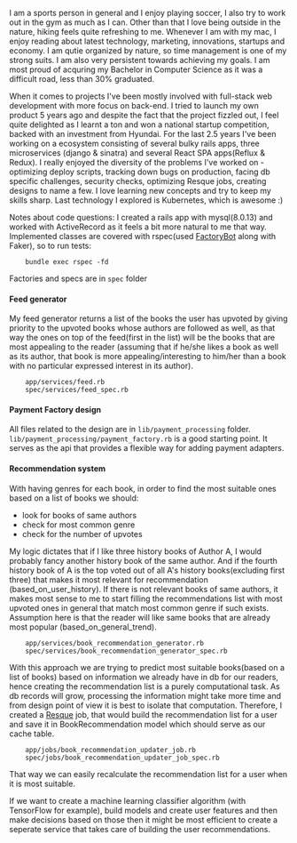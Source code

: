 I am a sports person in general and I enjoy playing soccer, I also try to work out in the gym as much as I can. Other than that I love being outside in the nature, hiking feels quite refreshing to me. Whenever I am with my mac, I enjoy reading about latest technology, marketing, innovations, startups and economy. I am qutie organized by nature, so time management is one of my strong suits. I am also very persistent towards achieving my goals. I am most proud of acquring my Bachelor in Computer Science as it was a difficult road, less than 30% graduated.

When it comes to projects I've been mostly involved with full-stack web development with more focus on back-end. I tried to launch my own product 5 years ago and despite the fact that the project fizzled out, I feel quite delighted as I learnt a ton and won a national startup competition, backed with an investment from Hyundai. For the last 2.5 years I've been working on a ecosystem consisting of several bulky rails apps, three microservices (django & sinatra) and several React SPA apps(Reflux & Redux). I really enjoyed the diversity of the problems I've worked on - optimizing deploy scripts, tracking down bugs on production, facing db specific challenges, security checks, optimizing Resque jobs, creating designs to name a few. I love learning new concepts and try to keep my skills sharp. Last technology I explored is Kubernetes, which is awesome :)

Notes about code questions:
I created a rails app with mysql(8.0.13) and worked with ActiveRecord as it feels a bit more natural to me that way. Implemented classes are covered with rspec(used [FactoryBot](https://github.com/thoughtbot/factory_bot) along with Faker), so to run tests:

        bundle exec rspec -fd

Factories and specs are in `spec` folder

#### Feed generator

My feed generator returns a list of the books the user has upvoted by giving priority to the upvoted books whose authors are followed as well, as that way the ones on top of the feed(first in the list) will be the books that are most appealing to the reader (assuming that if he/she likes a book as well as its author, that book is more appealing/interesting to him/her than a book with no particular expressed interest in its author).

        app/services/feed.rb
        spec/services/feed_spec.rb

#### Payment Factory design

All files related to the design are in `lib/payment_processing` folder.
`lib/payment_processing/payment_factory.rb` is a good starting point. It serves as the api that provides a flexible way for adding payment adapters.

#### Recommendation system

With having genres for each book, in order to find the most suitable ones based on a list of books we should:
- look for books of same authors
- check for most common genre
- check for the number of upvotes

My logic dictates that if I like three history books of Author A, I would probably fancy another history book of the same author. And if the fourth history book of A is the top voted out of all A's history books(excluding first three) that makes it most relevant for recommendation (based_on_user_history). If there is not relevant books of same authors, it makes most sense to me to start filling the recommendations list with most upvoted ones in general that match most common genre if such exists. Assumption here is that the reader will like same books that are already most popular (based_on_general_trend).

        app/services/book_recommendation_generator.rb
        spec/services/book_recommendation_generator_spec.rb

With this approach we are trying to predict most suitable books(based on a list of books) based on information we already have in db for our readers, hence creating the recommendation list is a purely computational task. As db records will grow, processing the information might take more time and from design point of view it is best to isolate that computation. Therefore, I created a [Resque](https://github.com/resque/resque) job, that would build the recommendation list for a user and save it in BookRecommendation model which should serve as our cache table.

        app/jobs/book_recommendation_updater_job.rb
        spec/jobs/book_recommendation_updater_job_spec.rb

That way we can easily recalculate the recommendation list for a user when it is most suitable.

If we want to create a machine learning classifier algorithm (with TensorFlow for example), build models and create user features and then make decisions based on those then it might be most efficient to create a seperate service that takes care of building the user recommendations.
